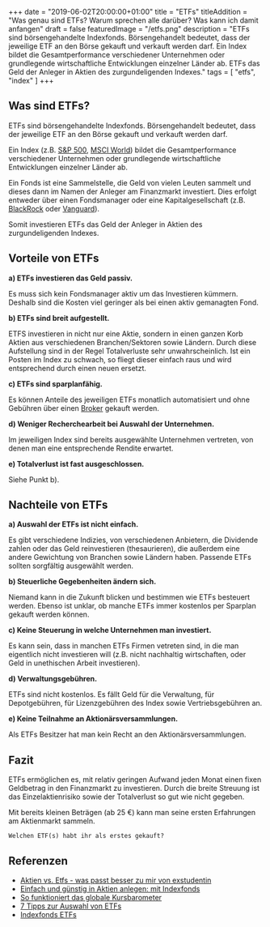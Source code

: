 +++
date = "2019-06-02T20:00:00+01:00"
title = "ETFs"
titleAddition = "Was genau sind ETFs? Warum sprechen alle darüber? Was kann ich damit anfangen"
draft = false
featuredImage = "/etfs.png"
description = "ETFs sind börsengehandelte Indexfonds. Börsengehandelt bedeutet, dass der jeweilige ETF an den Börse gekauft und verkauft werden darf. Ein Index bildet die Gesamtperformance verschiedener Unternehmen oder grundlegende wirtschaftliche Entwicklungen einzelner Länder ab. ETFs das Geld der Anleger in Aktien des zurgundeligenden Indexes."
tags = [
    "etfs",
    "index"
]
+++


## Was sind ETFs?

ETFs sind börsengehandelte Indexfonds. Börsengehandelt bedeutet, dass der jeweilige ETF an den Börse gekauft und
verkauft werden darf.

Ein Index (z.B. [S&P 500](tbd "S&P 500"), [MSCI World](tbd "MSCI World")) bildet die Gesamtperformance verschiedener Unternehmen oder grundlegende wirtschaftliche Entwicklungen einzelner Länder ab.

Ein Fonds ist eine Sammelstelle, die Geld von vielen Leuten sammelt und dieses dann im Namen der Anleger am Finanzmarkt investiert. Dies erfolgt entweder über einen Fondsmanager oder eine Kapitalgesellschaft (z.B. [BlackRock](tbd "BlackRock") oder [Vanguard](tbd "Vanguard")).


Somit investieren ETFs das Geld der Anleger in Aktien des zurgundeligenden Indexes.


## Vorteile von ETFs

**a) ETFs investieren das Geld passiv.**

Es muss sich kein Fondsmanager aktiv um das Investieren kümmern. Deshalb sind die Kosten viel geringer als bei einen aktiv gemanagten Fond.
<br>


**b) ETFs sind breit aufgestellt.**

ETFS investieren in nicht nur eine Aktie, sondern in einen ganzen Korb Aktien aus verschiedenen Branchen/Sektoren sowie Ländern.
Durch diese Aufstellung sind in der Regel Totalverluste sehr unwahrscheinlich. Ist ein Posten im Index zu
schwach, so fliegt dieser einfach raus und wird entsprechend durch einen neuen ersetzt.
<br>


**c) ETFs sind sparplanfähig.**

Es können Anteile des jeweiligen ETFs monatlich automatisiert und ohne Gebühren über einen [Broker](tbd "Broker") gekauft werden.
<br>


**d) Weniger Recherchearbeit bei Auswahl der Unternehmen.**

Im jeweiligen Index sind bereits ausgewählte Unternehmen vertreten, von denen man eine entsprechende Rendite erwartet.
<br>


**e) Totalverlust ist fast ausgeschlossen.**

Siehe Punkt b).


## Nachteile von ETFs

**a) Auswahl der ETFs ist nicht einfach.**

Es gibt verschiedene Indizies, von verschiedenen Anbietern, die Dividende zahlen oder das Geld reinvestieren
(thesaurieren), die
außerdem eine andere Gewichtung von Branchen sowie Ländern haben. Passende ETFs sollten sorgfältig ausgewählt werden.
<br>


**b) Steuerliche Gegebenheiten ändern sich.**

Niemand kann in die Zukunft blicken und bestimmen wie ETFs besteuert werden. Ebenso ist unklar, ob manche ETFs immer
kostenlos per Sparplan gekauft werden können.
<br>

**c) Keine Steuerung in welche Unternehmen man investiert.**

Es kann sein, dass in manchen ETFs Firmen vetreten sind, in
die man eigentlich nicht investieren will (z.B. nicht nachhaltig wirtschaften, oder Geld in unethischen Arbeit
investieren).
<br>


**d) Verwaltungsgebühren.**

ETFs sind nicht kostenlos. Es fällt Geld für die Verwaltung, für Depotgebühren, für Lizenzgebühren des Index sowie Vertriebsgebühren an.
<br>


**e) Keine Teilnahme an Aktionärsversammlungen.**

Als ETFs Besitzer hat man kein Recht an den Aktionärsversammlungen.


## Fazit

ETFs ermöglichen es, mit relativ geringen Aufwand jeden Monat einen fixen Geldbetrag in den Finanzmarkt zu investieren.
Durch die breite Streuung ist das Einzelaktienrisiko sowie der Totalverlust so gut wie nicht gegeben.

Mit bereits kleinen Beträgen (ab 25 €) kann man seine ersten Erfahrungen am Aktienmarkt sammeln.


`Welchen ETF(s) habt ihr als erstes gekauft?`


## Referenzen

- [Aktien vs. Etfs - was passt besser zu mir von exstudentin](https://exstudentin.wordpress.com/2015/12/10/aktien-vs-etfs-was-passt-besser-zu-mir-12/
 "Aktien vs. Etfs - was passt besser zu mir von exstudentin")
- [Einfach und günstig in Aktien anlegen: mit Indexfonds](https://www.finanztip.de/indexfonds-etf/ "Einfach und günstig in Aktien anlegen: mit Indexfonds")
- [So funktioniert das globale Kursbarometer](https://www.finanztip.de/indexfonds-etf/msci-world/ "So funktioniert das globale Kursbarometer")
- [7 Tipps zur Auswahl von ETFs](https://meinefinanziellefreiheit.com/2017/01/19/etf-auswahl/ "7 Tipps zur Auswahl von ETFs")
- [Indexfonds ETFs](https://www.finanztip.de/indexfonds-etf/ "Indexfonds ETFs")


